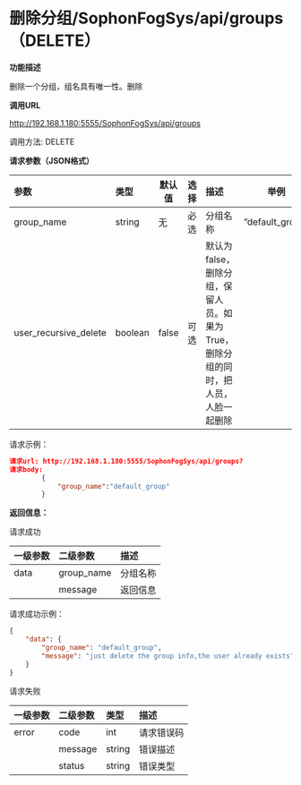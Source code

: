 # 删除分组/SophonFogSys/api/groups（DELETE）

**功能描述**

删除一个分组，组名具有唯一性。删除

**调用URL**

http://192.168.1.180:5555/SophonFogSys/api/groups

调用方法: DELETE

**请求参数（JSON格式）**

| 参数                  | 类型    |  默认值  | 选择 | 描述                                                         |  举例  |
| :-------------------- | :------ | ----------------------------------- | :--- | :----------------------------------------------------------- | --------------------------------- |
| group_name            | string  | 无                                  | 必选 | 分组名称                                                     | ”default_group“                   |
| user_recursive_delete | boolean | false                               | 可选 | 默认为false，删除分组，保留人员。如果为True，删除分组的同时，把人员，人脸一起删除 |                                   |

请求示例：

```json
请求url: http://192.168.1.180:5555/SophonFogSys/api/groups?
请求body:
        {
            "group_name":"default_group"
        }
```

**返回信息：**

请求成功

| 一级参数 | 二级参数   | 描述     |
| :------- | :--------- | :------- |
| data     | group_name | 分组名称 |
|          | message    | 返回信息 |

请求成功示例：

```json
{
    "data": {
        "group_name": "default_group",
        "message": "just delete the group info,the user already exists"
    }
}
```

请求失败

| 一级参数 | 二级参数 | 类型   | 描述       |
| :------- | :------- | :----- | :--------- |
| error    | code     | int    | 请求错误码 |
|          | message  | string | 错误描述   |
|          | status   | string | 错误类型   |

